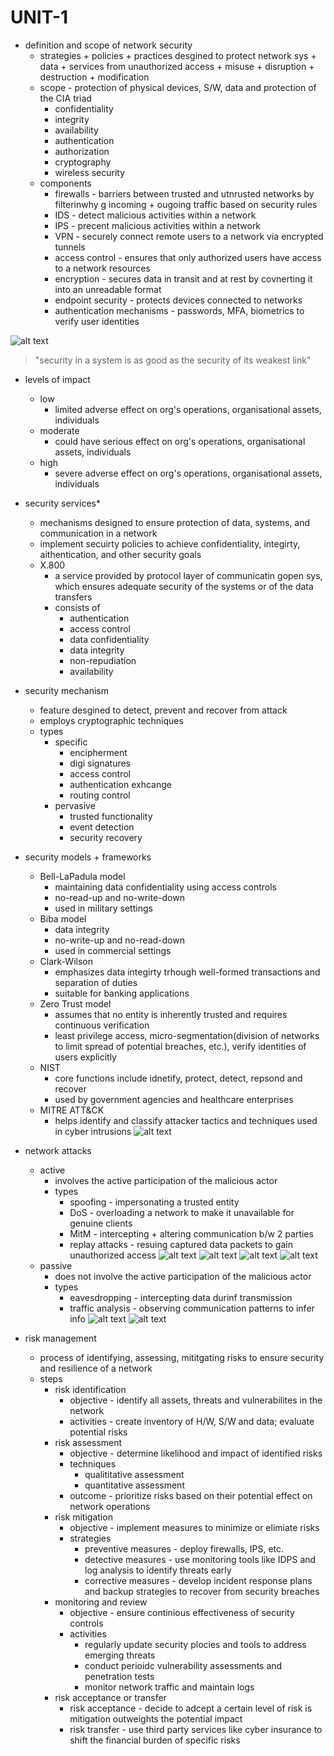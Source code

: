 # UNIT-1

- definition and scope of network security
    - strategies + policies + practices desgined to protect network sys + data + services from unauthorized access + misuse + disruption + destruction + modification
    - scope - protection of physical devices, S/W, data and protection of the CIA triad
        - confidentiality
        - integrity
        - availability
        - authentication
        - authorization
        - cryptography
        - wireless security
    - components
        - firewalls - barriers between trusted and utnrusted networks by filterinwhy g incoming + ougoing traffic based on security rules
        - IDS - detect malicious activities within a network
        - IPS - precent malicious activities within a network
        - VPN - securely connect remote users to a network via encrypted tunnels
        - access control - ensures that only authorized users have access to a network resources
        - encryption - secures data in transit and at rest by covnerting it into an unreadable format
        - endpoint security - protects devices connected to networks
        - authentication mechanisms - passwords, MFA, biometrics to verify user identities

![alt text](image.png)

> "security in a system is as good as the security of its weakest link"

- levels of impact
    - low
        - limited adverse effect on org's operations, organisational assets, individuals
    - moderate
        - could have serious effect on org's operations, organisational assets, individuals
    - high
        - severe adverse effect on org's operations, organisational assets, individuals

- security services*
    - mechanisms designed to ensure protection of data, systems, and communication in a network
    - implement secuirty policies to achieve confidentiality, integirty, aithentication, and other security goals
    - X.800
        - a service provided by protocol layer of communicatin gopen sys, which ensures adequate security of the systems or of the data transfers
        - consists of
            - authentication
            - access control
            - data confidentiality
            - data integrity
            - non-repudiation
            - availability

- security mechanism
    - feature desgined to detect, prevent and recover from attack
    - employs cryptographic techniques
    - types
        - specific
            - encipherment
            - digi signatures
            - access control
            - authentication exhcange
            - routing control
        - pervasive
            - trusted functionality
            - event detection
            - security recovery

- security models + frameworks
    - Bell-LaPadula model
        - maintaining data confidentiality using access controls
        - no-read-up and no-write-down
        - used in military settings
    - Biba model
        - data integrity
        - no-write-up and no-read-down
        - used in commercial settings
    - Clark-Wilson 
        - emphasizes data integirty trhough well-formed transactions and separation of duties
        - suitable for banking applications
    - Zero Trust model
        - assumes that no entity is inherently trusted and requires continuous verification
        - least privilege access, micro-segmentation(division of networks to limit spread of potential breaches, etc.), verify identities of users explicitly
    - NIST
        - core functions include idnetify, protect, detect, repsond and recover
        - used by government agencies and healthcare enterprises
    - MITRE ATT&CK
        - helps identify and classify attacker tactics and techniques used in cyber intrusions
![alt text](<Screenshot from 2025-02-11 18-46-29.png>)

- network attacks
    - active
        - involves the active participation of the malicious actor
        - types
            - spoofing - impersonating a trusted entity
            - DoS - overloading a network to make it unavailable for genuine clients
            - MitM - intercepting + altering communication b/w 2 parties
            - replay attacks - resuing captured data packets to gain unauthorized access
        ![alt text](<Screenshot from 2025-02-11 18-17-59.png>)
        ![alt text](<Screenshot from 2025-02-11 18-18-04.png>)
        ![alt text](<Screenshot from 2025-02-11 18-18-10.png>)
        ![alt text](<Screenshot from 2025-02-11 18-18-14.png>)
    - passive
        - does not involve the active participation of the malicious actor
        - types
            - eavesdropping - intercepting data durinf transmission
            - traffic analysis - observing communication patterns to infer info
        ![alt text](<Screenshot from 2025-02-11 18-17-46.png>)
        ![alt text](<Screenshot from 2025-02-11 18-17-51.png>)
- risk management
    - process of identifying, assessing, mititgating risks to ensure security and resilience of a network
    - steps
        - risk identification
            - objective - identify all assets, threats and vulnerabilites in the network
            - activities - create inventory of H/W, S/W and data; evaluate potential risks
        - risk assessment
            - objective - determine likelihood and impact of identified risks
            - techniques
                - qualititative assessment
                - quantitative assessment
            - outcome - prioritize risks based on their potential effect on network operations
        - risk mitigation
            - objective - implement measures to minimize or elimiate risks
            - strategies
                - preventive measures - deploy firewalls, IPS, etc.
                - detective measures - use monitoring tools like IDPS and log analysis to identify threats early
                - corrective measures - develop incident response plans and backup strategies to recover from security breaches
        - monitoring and review
            - objective - ensure continious effectiveness of security controls
            - activities
                - regularly update security plocies and tools to address emerging threats
                - conduct perioidc vulnerability assessments and penetration tests
                - monitor network traffic and maintain logs
        - risk acceptance or transfer
            - risk acceptance - decide to adcept a certain level of risk is mitigation outweights the potential impact
            - risk transfer - use third party services like cyber insurance to shift the financial burden of specific risks